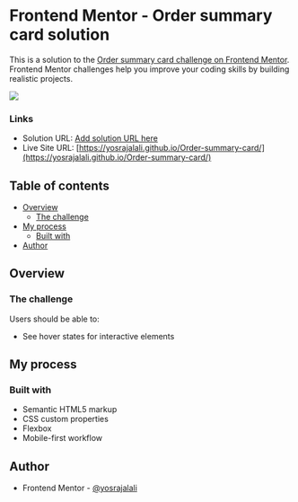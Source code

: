 # Frontend Mentor - Order summary card solution

This is a solution to the [Order summary card challenge on Frontend Mentor](https://www.frontendmentor.io/challenges/order-summary-component-QlPmajDUj). Frontend Mentor challenges help you improve your coding skills by building realistic projects.

![](./screenshot.jpg)

### Links

- Solution URL: [Add solution URL here](https://your-solution-url.com)
- Live Site URL: [https://yosrajalali.github.io/Order-summary-card/](https://yosrajalali.github.io/Order-summary-card/)

## Table of contents

- [Overview](#overview)
  - [The challenge](#the-challenge)
- [My process](#my-process)
  - [Built with](#built-with)
- [Author](#author)

## Overview

### The challenge

Users should be able to:

- See hover states for interactive elements

## My process

### Built with

- Semantic HTML5 markup
- CSS custom properties
- Flexbox
- Mobile-first workflow

## Author

- Frontend Mentor - [@yosrajalali](https://www.frontendmentor.io/profile/yosrajalali)
